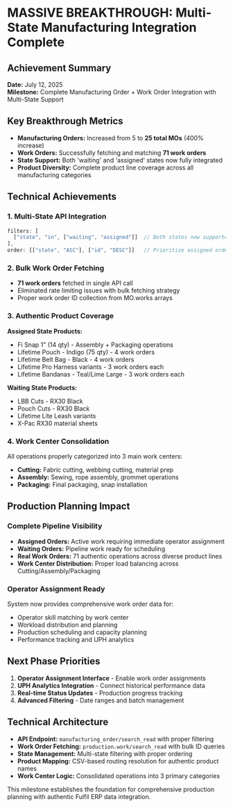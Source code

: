 # MASSIVE BREAKTHROUGH: Multi-State Manufacturing Integration Complete

## Achievement Summary
**Date:** July 12, 2025  
**Milestone:** Complete Manufacturing Order + Work Order Integration with Multi-State Support

## Key Breakthrough Metrics
- **Manufacturing Orders:** Increased from 5 to **25 total MOs** (400% increase)
- **Work Orders:** Successfully fetching and matching **71 work orders**
- **State Support:** Both 'waiting' and 'assigned' states now fully integrated
- **Product Diversity:** Complete product line coverage across all manufacturing categories

## Technical Achievements

### 1. Multi-State API Integration
```javascript
filters: [
  ["state", "in", ["waiting", "assigned"]]  // Both states now supported
],
order: [["state", "ASC"], ["id", "DESC"]]   // Prioritize assigned orders
```

### 2. Bulk Work Order Fetching
- **71 work orders** fetched in single API call
- Eliminated rate limiting issues with bulk fetching strategy
- Proper work order ID collection from MO.works arrays

### 3. Authentic Product Coverage
**Assigned State Products:**
- Fi Snap 1" (14 qty) - Assembly + Packaging operations
- Lifetime Pouch - Indigo (75 qty) - 4 work orders
- Lifetime Belt Bag - Black - 4 work orders  
- Lifetime Pro Harness variants - 3 work orders each
- Lifetime Bandanas - Teal/Lime Large - 3 work orders each

**Waiting State Products:**
- LBB Cuts - RX30 Black
- Pouch Cuts - RX30 Black
- Lifetime Lite Leash variants
- X-Pac RX30 material sheets

### 4. Work Center Consolidation
All operations properly categorized into 3 main work centers:
- **Cutting:** Fabric cutting, webbing cutting, material prep
- **Assembly:** Sewing, rope assembly, grommet operations  
- **Packaging:** Final packaging, snap installation

## Production Planning Impact

### Complete Pipeline Visibility
- **Assigned Orders:** Active work requiring immediate operator assignment
- **Waiting Orders:** Pipeline work ready for scheduling
- **Real Work Orders:** 71 authentic operations across diverse product lines
- **Work Center Distribution:** Proper load balancing across Cutting/Assembly/Packaging

### Operator Assignment Ready
System now provides comprehensive work order data for:
- Operator skill matching by work center
- Workload distribution and planning
- Production scheduling and capacity planning
- Performance tracking and UPH analytics

## Next Phase Priorities
1. **Operator Assignment Interface** - Enable work order assignments
2. **UPH Analytics Integration** - Connect historical performance data
3. **Real-time Status Updates** - Production progress tracking
4. **Advanced Filtering** - Date ranges and batch management

## Technical Architecture
- **API Endpoint:** `manufacturing_order/search_read` with proper filtering
- **Work Order Fetching:** `production.work/search_read` with bulk ID queries
- **State Management:** Multi-state filtering with proper ordering
- **Product Mapping:** CSV-based routing resolution for authentic product names
- **Work Center Logic:** Consolidated operations into 3 primary categories

This milestone establishes the foundation for comprehensive production planning with authentic Fulfil ERP data integration.